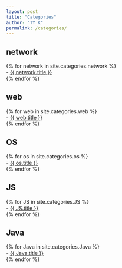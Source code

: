 ```yaml
---
layout: post
title: "Categories"
author: "TY_K"
permalink: /categories/
---
```


<div>
    <h2> network </h2>
    {% for network in site.categories.network %}
        <div>
            - <a href="{{ network.url | prepend: site.baseurl }}">{{ network.title }}</a>
        </div>
    {% endfor %}
</div>
<div>
    <h2> web </h2>
    {% for web in site.categories.web %}
        <div>
            - <a href="{{ web.url | prepend: site.baseurl }}">{{ web.title }}</a>
        </div>
    {% endfor %}
</div>
<div>
    <h2> OS </h2>
    {% for os in site.categories.os %}
        <div>
            - <a href="{{ os.url | prepend: site.baseurl }}">{{ os.title }}</a>
        </div>
    {% endfor %}
</div>
<div>
    <h2> JS </h2>
    {% for JS in site.categories.JS %}
        <div>
            - <a href="{{ JS.url | prepend: site.baseurl }}">{{ JS.title }}</a>
        </div>
    {% endfor %}
</div>
<div>
    <h2> Java </h2>
    {% for Java in site.categories.Java %}
        <div>
            - <a href="{{ Java.url | prepend: site.baseurl }}">{{ Java.title }}</a>
        </div>
    {% endfor %}
</div>
